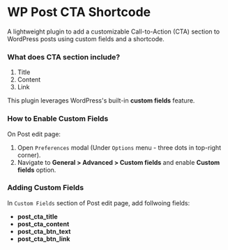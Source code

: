 # WP Post CTA Shortcode

A lightweight plugin to add a customizable Call-to-Action (CTA) section to WordPress posts using custom fields and a shortcode.

### What does CTA section include?
1. Title
2. Content
3. Link

This plugin leverages WordPress's built-in **custom fields** feature.

### How to Enable Custom Fields
On Post edit page:
1. Open `Preferences` modal (Under `Options` menu - three dots in top-right corner).
2. Navigate to **General > Advanced > Custom fields** and enable **Custom fields** option.

### Adding Custom Fields
In `Custom Fields` section of Post edit page, add follwoing fields:
- **post_cta_title**
- **post_cta_content**
- **post_cta_btn_text**
- **post_cta_btn_link**

